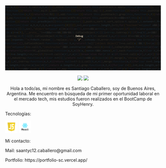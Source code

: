 
![BANNER](banner.gif)

<!-- <img src='https://user-images.githubusercontent.com/105526822/193701083-083cacbc-dad0-48ac-ab28-91c3fb3b51dd.jpg' width='200'> -->
<p align='center'>
<a href="https://twitter.com/CabaSaanti"><img height="30" src="https://github.com/WaylonWalker/WaylonWalker/blob/main/icon/twitter.png?raw=true"></a>
<a href="https://www.linkedin.com/in/santiago-caballero-82aa241a1/"><img height="30" src="https://github.com/WaylonWalker/WaylonWalker/blob/main/icon/linkedin.png?raw=true"></a>
  </p>
<p align='center'>Hola a todo/as, mi nombre es Santiago Caballero, soy de Buenos Aires, Argentina.
Me encuentro en búsqueda de mi primer oportunidad laboral en el mercado tech, mis
estudios fueron realizados en el BootCamp de SoyHenry. </p>

<div>
<p>Tecnologías: </p>
<img height="40" src= './images/logo-javascript-2.png'>
<img height="40" src= './images/react.png'>
</div>


<div>
  <p>
Mi contacto:
  </p>
  <p>
Mail: saantyc12.caballero@gmail.com
  </p>
  <p>
Portfolio: https://portfolio-sc.vercel.app/
     </p>
</div>
<br/>

